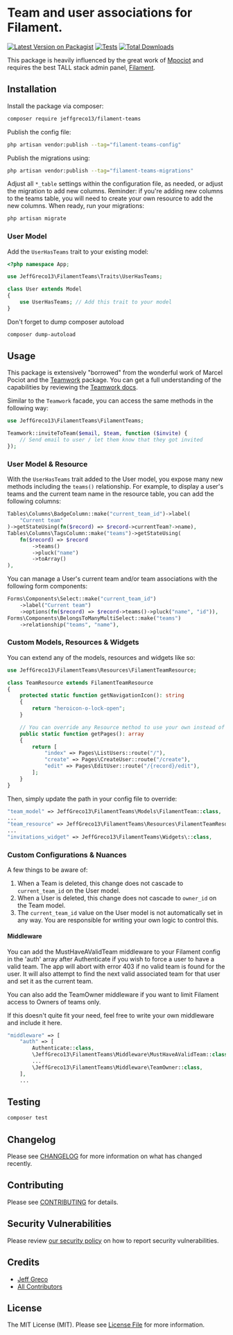 # Team and user associations for Filament.

[![Latest Version on Packagist](https://img.shields.io/packagist/v/jeffgreco13/filament-teams.svg?style=flat-square)](https://packagist.org/packages/jeffgreco13/filament-teams)
[![Tests](https://github.com/jeffgreco13/filament-teams/actions/workflows/run-tests.yml/badge.svg?branch=main)](https://github.com/jeffgreco13/filament-teams/actions/workflows/run-tests.yml)
[![Total Downloads](https://img.shields.io/packagist/dt/jeffgreco13/filament-teams.svg?style=flat-square)](https://packagist.org/packages/jeffgreco13/filament-teams)

This package is heavily influenced by the great work of [Mpociot](https://github.com/mpociot) and requires the best TALL stack admin panel, [Filament](https://filamentadmin.com/).

## Installation

Install the package via composer:

```bash
composer require jeffgreco13/filament-teams
```

Publish the config file:

```bash
php artisan vendor:publish --tag="filament-teams-config"
```

Publish the migrations using:

```bash
php artisan vendor:publish --tag="filament-teams-migrations"
```

Adjust all `*_table` settings within the configuration file, as needed, or adjust the migration to add new columns. Reminder: if you're adding new columns to the teams table, you will need to create your own resource to add the new columns.
When ready, run your migrations:

```bash
php artisan migrate
```

### User Model

Add the `UserHasTeams` trait to your existing model:

```php
<?php namespace App;

use JeffGreco13\FilamentTeams\Traits\UserHasTeams;

class User extends Model
{
    use UserHasTeams; // Add this trait to your model
}
```

Don't forget to dump composer autoload

```bash
composer dump-autoload
```

## Usage

This package is extensively "borrowed" from the wonderful work of Marcel Pociot and the [Teamwork](https://github.com/mpociot/teamwork) package. You can get a full understanding of the capabilities by reviewing the [Teamwork docs](https://github.com/mpociot/teamwork#readme).

Similar to the `Teamwork` facade, you can access the same methods in the following way:

```php
use JeffGreco13\FilamentTeams\FilamentTeams;

Teamwork::inviteToTeam($email, $team, function ($invite) {
    // Send email to user / let them know that they got invited
});
```

### User Model & Resource

With the `UserHasTeams` trait added to the User model, you expose many new methods including the `teams()` relationship.
For example, to display a user's teams and the current team name in the resource table, you can add the following columns:

```php
Tables\Columns\BadgeColumn::make("current_team_id")->label(
    "Current team"
)->getStateUsing(fn($record) => $record->currentTeam?->name),
Tables\Columns\TagsColumn::make("teams")->getStateUsing(
    fn($record) => $record
        ->teams()
        ->pluck("name")
        ->toArray()
),
```

You can manage a User's current team and/or team associations with the following form components:

```php
Forms\Components\Select::make("current_team_id")
    ->label("Current team")
    ->options(fn($record) => $record->teams()->pluck("name", "id")),
Forms\Components\BelongsToManyMultiSelect::make("teams")
    ->relationship("teams", "name"),
```

### Custom Models, Resources & Widgets

You can extend any of the models, resources and widgets like so:

```php
use JeffGreco13\FilamentTeams\Resources\FilamentTeamResource;

class TeamResource extends FilamentTeamResource
{
    protected static function getNavigationIcon(): string
    {
        return "heroicon-o-lock-open";
    }

    // You can override any Resource method to use your own instead of those provided by FilamentTeams
    public static function getPages(): array
    {
        return [
            "index" => Pages\ListUsers::route("/"),
            "create" => Pages\CreateUser::route("/create"),
            "edit" => Pages\EditUser::route("/{record}/edit"),
        ];
    }
}
```

Then, simply update the path in your config file to override:

```php
"team_model" => JeffGreco13\FilamentTeams\Models\FilamentTeam::class,
...
"team_resource" => JeffGreco13\FilamentTeams\Resources\FilamentTeamResource::class,
...
"invitations_widget" => JeffGreco13\FilamentTeams\Widgets\::class,
```

### Custom Configurations & Nuances

A few things to be aware of:

1. When a Team is deleted, this change does not cascade to `current_team_id` on the User model.
1. When a User is deleted, this change does not cascade to `owner_id` on the Team model.
1. The `current_team_id` value on the User model is not automatically set in any way. You are responsible for writing your own logic to control this.

#### Middleware

You can add the MustHaveAValidTeam middleware to your Filament config in the 'auth' array after Authenticate if you wish to force a user to have a valid team. The app will abort with error 403 if no valid team is found for the user. It will also attempt to find the next valid associated team for that user and set it as the current team.

You can also add the TeamOwner middleware if you want to limit Filament access to Owners of teams only.

If this doesn't quite fit your need, feel free to write your own middleware and include it here.

```php
"middleware" => [
    "auth" => [
        Authenticate::class,
        \JeffGreco13\FilamentTeams\Middleware\MustHaveAValidTeam::class,
        ...
        \JeffGreco13\FilamentTeams\Middleware\TeamOwner::class,
    ],
    ...
```

## Testing

```bash
composer test
```

## Changelog

Please see [CHANGELOG](CHANGELOG.md) for more information on what has changed recently.

## Contributing

Please see [CONTRIBUTING](.github/CONTRIBUTING.md) for details.

## Security Vulnerabilities

Please review [our security policy](../../security/policy) on how to report security vulnerabilities.

## Credits

-   [Jeff Greco](https://github.com/jeffgreco13)
-   [All Contributors](../../contributors)

## License

The MIT License (MIT). Please see [License File](LICENSE.md) for more information.
